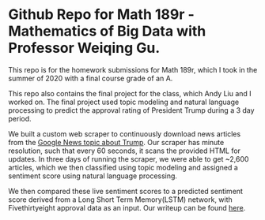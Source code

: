 # Github Repo for Math 189r - Mathematics of Big Data with Professor Weiqing Gu.

This repo is for the homework submissions for Math 189r, which I took in the summer of 2020 with a final course grade of an A.

This repo also contains the final project for the class, which Andy Liu and I worked on. The final project used topic modeling and natural language processing to predict the approval rating of President Trump during a 3 day period.

We built a custom web scraper to continuously download news articles from the [Google News topic about Trump](https://news.google.com/topics/CAAqIggKIhxDQkFTRHdvSkwyMHZNR054ZERrd0VnSmxiaWdBUAE?hl=en-US&gl=US&ceid=US%3Aen). Our scraper has minute resolution, such that every 60 seconds, it scans the provided HTML for updates. In three days of running the scraper, we were able to get ~2,600 articles, which we then classified using topic modeling and assigned a sentiment score using natural language processing.

We then compared these live sentiment scores to a predicted sentiment score derived from a Long Short Term Memory(LSTM) network, with Fivethirtyeight approval data as an input. Our writeup can be found [here](https://github.com/justinjiang1212/math189r/blob/master/final_project/writeup/Math_189R_Final_Writeup.pdf). 
